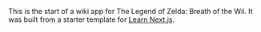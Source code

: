 This is the start of a wiki app for The Legend of Zelda: Breath of the Wil. It was built from a starter template for [Learn Next.js](https://nextjs.org/learn).